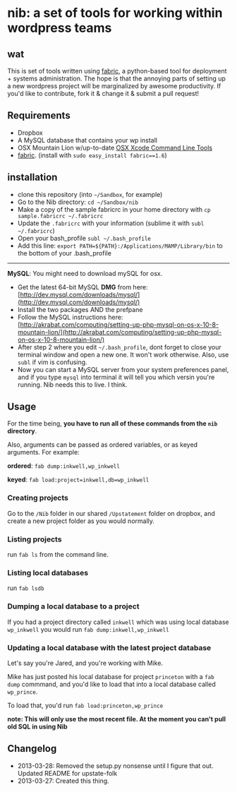 # nib: a set of tools for working within wordpress teams

## wat

This is set of tools written using [fabric](http://docs.fabfile.org/en/1.6/), a python-based tool for deployment + systems administration. The hope is that the annoying parts of setting up a new wordpress project will be marginalized by awesome productivity. If you'd like to contribute, fork it & change it & submit a pull request!

## Requirements

* Dropbox
* A MySQL database that contains your wp install
* OSX Mountain Lion w/up-to-date [OSX Xcode Command Line Tools](http://slashusr.wordpress.com/2012/07/27/os-x-mountain-lion-need-to-reinstall-xcode-command-line-tools/)
* [fabric](http://docs.fabfile.org/en/1.6/). (install with `sudo easy_install fabric==1.6`)

## installation

* clone this repository (into `~/Sandbox`, for example)
* Go to the Nib directory: `cd ~/Sandbox/nib`
* Make a copy of the sample fabricrc in your home directory with `cp sample.fabricrc ~/.fabricrc`
* Update the `.fabricrc` with your information (sublime it with `subl ~/.fabricrc`)
* Open your bash_profile
  `subl ~/.bash_profile`
* Add this line:
  `export PATH=${PATH}:/Applications/MAMP/Library/bin` to the bottom of your .bash_profile

---

**MySQL**: You might need to download mySQL for osx. 

* Get the latest 64-bit MySQL **DMG** from here: [http://dev.mysql.com/downloads/mysql/](http://dev.mysql.com/downloads/mysql/)
* Install the two packages AND the prefpane
* Follow the MySQL instructions here: [http://akrabat.com/computing/setting-up-php-mysql-on-os-x-10-8-mountain-lion/](http://akrabat.com/computing/setting-up-php-mysql-on-os-x-10-8-mountain-lion/)
* After step 2 where you edit `~/.bash_profile`, dont forget to close your terminal window and open a new one. It won't work otherwise. Also, use `subl` if vim is confusing.
* Now you can start a MySQL server from your system preferences panel, and if you type `mysql` into terminal it will tell you which versin you're running. Nib needs this to live. I think. 


## Usage

For the time being, **you have to run all of these commands from the `nib` directory**.

Also, arguments can be passed as ordered variables, or as keyed arguments. For example:

**ordered**: `fab dump:inkwell,wp_inkwell`

**keyed**: `fab load:project=inkwell,db=wp_inkwell`

### Creating projects

Go to the `/Nib` folder in our shared `/Upstatement` folder on dropbox, and create a new project folder as you would normally.

### Listing projects

run `fab ls` from the command line.

### Listing local databases

run `fab lsdb`

### Dumping a local database to a project

If you had a project directory called `inkwell` which was using local database `wp_inkwell` you would run `fab dump:inkwell,wp_inkwell`

### Updating a local database with the latest project database

Let's say you're Jared, and you're working with Mike. 

Mike has just posted his local database for project `princeton` with a `fab dump` commmand, and you'd like to load that into a local database called `wp_prince`.

To load that, you'd run `fab load:princeton,wp_prince`

**note: This will only use the most recent file. At the moment you can't pull old SQL in using Nib**

## Changelog

* 2013-03-28: Removed the setup.py nonsense until I figure that out. Updated README for upstate-folk
* 2013-03-27: Created this thing.
